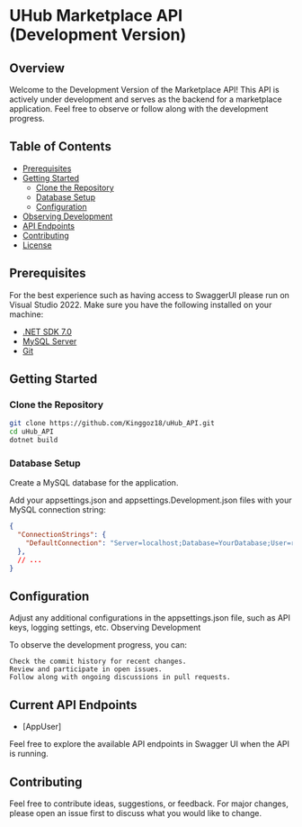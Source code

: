 # UHub Marketplace API (Development Version)
## Overview

Welcome to the Development Version of the Marketplace API! This API is actively under development and serves as the backend for a marketplace application. Feel free to observe or follow along with the development progress.

## Table of Contents

- [Prerequisites](#prerequisites)
- [Getting Started](#getting-started)
  - [Clone the Repository](#clone-the-repository)
  - [Database Setup](#database-setup)
  - [Configuration](#configuration)
- [Observing Development](#observing-development)
- [API Endpoints](#api-endpoints)
- [Contributing](#contributing)
- [License](#license)

## Prerequisites

For the best experience such as having access to SwaggerUI please run on Visual Studio 2022. 
Make sure you have the following installed on your machine:

- [.NET SDK 7.0](https://dotnet.microsoft.com/download)
- [MySQL Server](https://dev.mysql.com/downloads/)
- [Git](https://git-scm.com/downloads)

## Getting Started

### Clone the Repository

```bash
git clone https://github.com/Kinggoz18/uHub_API.git
cd uHub_API
dotnet build
```

### Database Setup
Create a MySQL database for the application.

Add your appsettings.json and appsettings.Development.json files with your MySQL connection string:
```json
{
  "ConnectionStrings": {
    "DefaultConnection": "Server=localhost;Database=YourDatabase;User=root;Password=YourPassword;"
  },
  // ...
}
```
## Configuration

Adjust any additional configurations in the appsettings.json file, such as API keys, logging settings, etc.
Observing Development

To observe the development progress, you can:

    Check the commit history for recent changes.
    Review and participate in open issues.
    Follow along with ongoing discussions in pull requests.

## Current API Endpoints
- [AppUser]

Feel free to explore the available API endpoints in Swagger UI when the API is running.

## Contributing

Feel free to contribute ideas, suggestions, or feedback. For major changes, please open an issue first to discuss what you would like to change.
